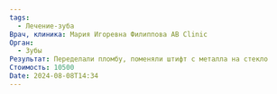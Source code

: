 ```yaml
---
tags:
  - Лечение-зуба
Врач, клиника: Мария Игоревна Филиппова AB Clinic
Орган:
  - Зубы
Результат: Переделали пломбу, поменяли штифт с металла на стекло
Стоимость: 10500
Date: 2024-08-08T14:34
---
```


